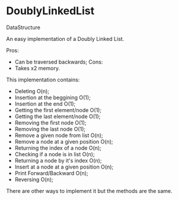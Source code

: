 # DoublyLinkedList
DataStructure

An easy implementation of a Doubly Linked List. 

Pros:
  - Can be traversed backwards;
Cons:
  - Takes x2 memory.

This implementation contains:
  - Deleting O(n);
  - Insertion at the beggining O(1);
  - Insertion at the end O(1);
  - Getting the first element/node O(1);
  - Getting the last element/node O(1);
  - Removing the first node O(1);
  - Removing the last node O(1);
  - Remove a given node from list O(n);
  - Remove a node at a given position O(n);
  - Returning the index of a node O(n);
  - Checking if a node is in list O(n);
  - Returning a node by it's index O(n);
  - Insert at a node at a given position O(n);
  - Print Forward/Backward O(n); 
  - Reversing O(n);

There are other ways to implement it but the methods are the same.

